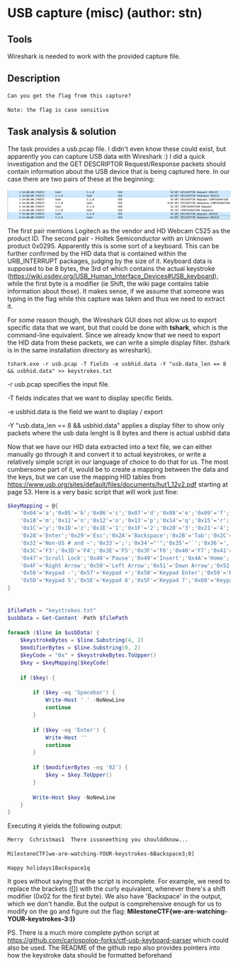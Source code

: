 # USB capture (misc) (author: stn)

## Tools

Wireshark is needed to work with the provided capture file.

## Description

```shell
Can you get the flag from this capture?

Note: the flag is case sensitive
```

## Task analysis & solution

The task provides a usb.pcap file. I didn't even know these could exist, but apparently you can capture USB data with Wireshark :) I did a quick investigation and the GET DESCRIPTOR Request/Response packets should contain information about the USB device that is being captured here. In our case there are two pairs of these at the beginning:

![Image preview](1.png)

The first pair mentions Logitech as the vendor and HD Webcam C525 as the product ID. The second pair - Holtek Semiconductor with an Unknown product 0x0295. Apparently this is some sort of a keyboard. This can be further confirmed by the HID data that is contained within the URB_INTERRUPT packages, judging by the size of it. Keyboard data is supposed to be 8 bytes, the 3rd of which contains the actual keystroke (https://wiki.osdev.org/USB_Human_Interface_Devices#USB_keyboard), while the first byte is a modifier (ie Shift, the wiki page contains table information about those). It makes sense, if we assume that someone was typing in the flag while this capture was taken and thus we need to extract it.

For some reason though, the Wireshark GUI does not allow us to export specific data that we want, but that could be done with **tshark**, which is the command-line equivalent. Since we already know that we need to export the HID data from these packets, we can write a simple display filter. (tshark is in the same installation directory as wireshark).

```
tshark.exe -r usb.pcap -T fields -e usbhid.data -Y "usb.data_len == 8 && usbhid.data" >> keystrokes.txt
```

-r usb.pcap specifies the input file.

-T fields indicates that we want to display specific fields.

-e usbhid.data is the field we want to display / export

-Y "usb.data_len == 8 && usbhid.data" applies a display filter to show only packets where the usb data lenght is 8 bytes and there is actual usbhid data

Now that we have our HID data extracted into a text file, we can either manually go through it and convert it to actual keystrokes, or write a relatively simple script in our language of choice to do that for us. The most cumbersome part of it, would be to create a mapping between the data and the keys, but we can use the mapping HID tables from https://www.usb.org/sites/default/files/documents/hut1_12v2.pdf starting at page 53. Here is a very basic script that will work just fine:

```powershell
$keyMapping = @{
    '0x04'='a';'0x05'='b';'0x06'='c';'0x07'='d';'0x08'='e';'0x09'='f';'0x0A'='g';'0x0B'='h';'0x0C'='i';'0x0D'='j';'0x0E'='k';'0x0F'='l';
	'0x10'='m';'0x11'='n';'0x12'='o';'0x13'='p';'0x14'='q';'0x15'='r';'0x16'='s';'0x17'='t';'0x18'='u';'0x19'='v';'0x1A'='w';'0x1B'='x';
	'0x1C'='y';'0x1D'='z';'0x1E'='1';'0x1F'='2';'0x20'='3';'0x21'='4';'0x22'='5';'0x23'='6';'0x24'='7';'0x25'='8';'0x26'='9';'0x27'='0';
	'0x28'='Enter';'0x29'='Esc';'0x2A'='Backspace';'0x2B'='Tab';'0x2C'='Spacebar';'0x2D'='-';'0x2E'='=';'0x2F'='[';'0x30'=']';'0x31'='\';
	'0x32'='Non-US # and ~';'0x33'=';';'0x34'="'";'0x35'='`';'0x36'=',';'0x37'='.';'0x38'='/';'0x39'='Caps Lock';'0x3A'='F1';'0x3B'='F2';
	'0x3C'='F3';'0x3D'='F4';'0x3E'='F5';'0x3F'='F6';'0x40'='F7';'0x41'='F8';'0x42'='F9';'0x43'='F10';'0x44'='F11';'0x45'='F12';'0x46'='Print Screen';
	'0x47'='Scroll Lock';'0x48'='Pause';'0x49'='Insert';'0x4A'='Home';'0x4B'='Page Up';'0x4C'='Delete';'0x4D'='End';'0x4E'='Page Down';
	'0x4F'='Right Arrow';'0x50'='Left Arrow';'0x51'='Down Arrow';'0x52'='Up Arrow';'0x53'='Num Lock';'0x54'='Keypad /';'0x55'='Keypad *';
	'0x56'='Keypad -';'0x57'='Keypad +';'0x58'='Keypad Enter';'0x59'='Keypad 1';'0x5A'='Keypad 2';'0x5B'='Keypad 3';'0x5C'='Keypad 4';
	'0x5D'='Keypad 5';'0x5E'='Keypad 6';'0x5F'='Keypad 7';'0x60'='Keypad 8';'0x61'='Keypad 9';'0x62'='Keypad 0';'0x63'='Keypad .';
}


$filePath = "keystrokes.txt"
$usbData = Get-Content -Path $filePath

foreach ($line in $usbData) {
    $keystrokeBytes = $line.Substring(4, 2)
    $modifierBytes = $line.Substring(0, 2)
    $keyCode = "0x" + $keystrokeBytes.ToUpper()
    $key = $keyMapping[$keyCode]
    
    if ($key) {
		
		if ($key -eq 'Spacebar') {
			Write-Host ' ' -NoNewLine
			continue
		}
		
		if ($key -eq 'Enter') {
			Write-Host ''
			continue
		}
		
        if ($modifierBytes -eq '02') {
			$key = $key.ToUpper()
		}
		
        Write-Host $key -NoNewLine
    }
}

```

Executing it yields the following output:

```shell
Merry  Cchristmas1  There issoneething you shoulddknow...

MilestoneCTF[we-are-watching-YOUR-keystrokes-6Backspace3;0]

Happy holidays1Backspace1q
```

It goes without saying that the script is incomplete. For example, we need to replace the brackets ([]) with the curly equivalent, whenever there's a shift modifier (0x02 for the first byte). We also have 'Backspace' in the output, which we don't handle. But the output is comprehensive enough for us to modify on the go and figure out the flag: **MilestoneCTF{we-are-watching-YOUR-keystrokes-3:)}**

PS. There is a much more complete python script at https://github.com/carlospolop-forks/ctf-usb-keyboard-parser which could also be used. The README of the github repo also provides pointers into how the keystroke data should be formatted beforehand